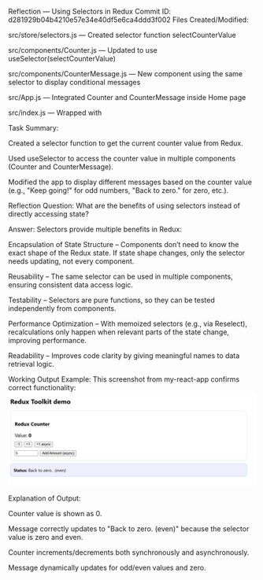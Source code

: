 Reflection — Using Selectors in Redux
Commit ID: d281929b04b4210e57e34e40df5e6ca4ddd3f002
Files Created/Modified:

src/store/selectors.js — Created selector function selectCounterValue

src/components/Counter.js — Updated to use useSelector(selectCounterValue)

src/components/CounterMessage.js — New component using the same selector to display conditional messages

src/App.js — Integrated Counter and CounterMessage inside Home page

src/index.js — Wrapped <App /> with <Provider store={store}>

Task Summary:

Created a selector function to get the current counter value from Redux.

Used useSelector to access the counter value in multiple components (Counter and CounterMessage).

Modified the app to display different messages based on the counter value (e.g., "Keep going!" for odd numbers, "Back to zero." for zero, etc.).

Reflection Question:
What are the benefits of using selectors instead of directly accessing state?

Answer:
Selectors provide multiple benefits in Redux:

Encapsulation of State Structure – Components don’t need to know the exact shape of the Redux state. If state shape changes, only the selector needs updating, not every component.

Reusability – The same selector can be used in multiple components, ensuring consistent data access logic.

Testability – Selectors are pure functions, so they can be tested independently from components.

Performance Optimization – With memoized selectors (e.g., via Reselect), recalculations only happen when relevant parts of the state change, improving performance.

Readability – Improves code clarity by giving meaningful names to data retrieval logic.

Working Output Example:
This screenshot from my-react-app confirms correct functionality:
![alt text](image-27.png)

Explanation of Output:

Counter value is shown as 0.

Message correctly updates to "Back to zero. (even)" because the selector value is zero and even.

Counter increments/decrements both synchronously and asynchronously.

Message dynamically updates for odd/even values and zero.